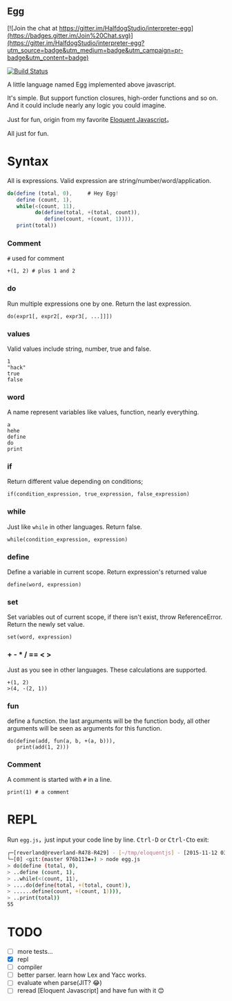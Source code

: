 Egg
----

[![Join the chat at https://gitter.im/HalfdogStudio/interpreter-egg](https://badges.gitter.im/Join%20Chat.svg)](https://gitter.im/HalfdogStudio/interpreter-egg?utm_source=badge&utm_medium=badge&utm_campaign=pr-badge&utm_content=badge)

[![Build Status](https://travis-ci.org/ULL-ESIT-PL-1617/interpreter-egg.png)](https://travis-ci.org/ULL-ESIT-PL-1617/interpreter-egg)

A little language named Egg implemented above javascript.

It's simple. But support function closures, high-order functions and so on. And it could include nearly any logic you could imagine.

Just for fun, origin from my favorite [Eloquent Javascript](http://eloquentjavascript.net/11_language.html)。

All just for fun.

Syntax
======

All is expressions. Valid expression are string/number/word/application.

```javascript
do(define (total, 0),     # Hey Egg!
   define (count, 1),
   while(<(count, 11),
         do(define(total, +(total, count)),
            define(count, +(count, 1)))),
   print(total))
```

### Comment

`#` used for comment

    +(1, 2) # plus 1 and 2

### do

Run multiple expressions one by one. Return the last expression.

    do(expr1[, expr2[, expr3[, ...]]])

### values

Valid values include string, number, true and false.

    1
    "hack"
    true
    false

### word

A name represent variables like values, function, nearly everything.

    a
    hehe
    define
    do
    print


### if

Return different value depending on conditions;

    if(condition_expression, true_expression, false_expression)

### while

Just like `while` in other languages. Return false.

    while(condition_expression, expression)

### define

Define a variable in current scope. Return expression's returned value

    define(word, expression)

### set

Set variables out of current scope, if there isn't exist, throw ReferenceError. Return the newly set value.

    set(word, expression)

### + - * / == < >

Just as you see in other languages. These calculations are supported.

    +(1, 2)
    >(4, -(2, 1))

### fun

define a function. the last arguments will be the function body, all other arguments will be seen as arguments for this function.

    do(define(add, fun(a, b, +(a, b))),
       print(add(1, 2)))

### Comment

A comment is started with `#` in a line.

    print(1) # a comment


REPL
==========

Run `egg.js`，just input your code line by line. <kbd>Ctrl-D</kbd> or <kbd>Ctrl-C</kbd>to exit:

```bash
┌─[reverland@reverland-R478-R429] - [~/tmp/eloquentjs] - [2015-11-12 03:16:54]
└─[0] <git:(master 976b113✱✈) > node egg.js
> do(define (total, 0),
> ..define (count, 1),
> ..while(<(count, 11),
> ....do(define(total, +(total, count)),
> ......define(count, +(count, 1)))),
> ..print(total))
55
```

TODO
=====

- [ ] more tests...
- [X] repl
- [ ] compiler
- [ ] better parser. learn how Lex and Yacc works.
- [ ] evaluate when parse(JIT? :joy:)
- [ ] reread [Eloquent Javascript] and have fun with it :blush:
